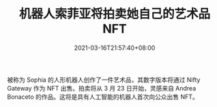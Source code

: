 ﻿---
title: "机器人索菲亚将拍卖她自己的艺术品 NFT"
date: 2021-03-16T21:57:40+08:00
lastmod: 2021-03-16T16:45:40+08:00
draft: false
authors: ["Compassionate"]
description: "被称为 Sophia 的人形机器人创作了一件艺术品，其数字版本将通过 Nifty Gateway 作为 NFT 出售。拍卖将从 3 月 23 日开始，灵感来自 Andrea Bonaceto 的作品。这将是具有人工智能的机器人首次向公众出售 NFT。"
featuredImage: "sophie-the-robot-will-auction-her-own-art-nft.png"
tags: ["Virtual World","虚拟世界","Play to Earn"]
categories: ["news"]
news: ["虚拟世界"]
weight: 
lightgallery: true
pinned: false
recommend: false
recommend1: false
---

被称为 Sophia 的人形机器人创作了一件艺术品，其数字版本将通过 Nifty Gateway 作为 NFT 出售。拍卖将从 3 月 23 日开始，灵感来自 Andrea Bonaceto 的作品。这将是具有人工智能的机器人首次向公众出售 NFT。

<!--more-->

